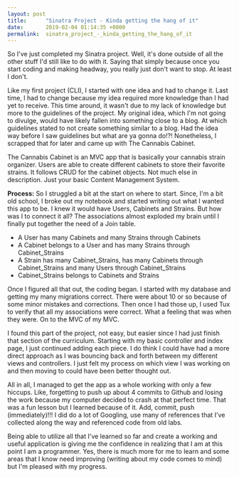 ```yaml
---
layout: post
title:      "Sinatra Project - Kinda getting the hang of it"
date:       2019-02-04 01:14:35 +0000
permalink:  sinatra_project_-_kinda_getting_the_hang_of_it
---
```



So I've just completed my Sinatra project. Well, it's done outside of all the other stuff I'd still like to do with it. Saying that simply because once you start coding and making headway, you really just don't want to stop. At least I don't. 

Like my first project (CLI), I started with one idea and had to change it. Last time, I had to change because my idea required more knowledge than I had yet to receive. This time around, it wasn't due to my lack of knowledge but more to the guidelines of the project. My original idea, which I'm not going to divulge, would have likely fallen into something close to a blog. At which guidelines stated to not create something similar to a blog. Had the idea way before I saw guidelines but what are ya gonna do!?! Nonetheless, I scrapped that for later and came up with The Cannabis Cabinet. 

The Cannabis Cabinet is an MVC app that is basically your cannabis strain organizer. Users are able to create different cabinets to store their favorite strains. It follows CRUD for the cabinet objects. Not much else in description. Just your basic Content Management System. 

**Process:** So I struggled a bit at the start on where to start. Since, I'm a bit old school, I broke out my notebook and started writing out what I wanted this app to be. I knew it would have Users, Cabinets and Strains. But how was I to connect it all? The associations almost exploded my brain until I finally put together the need of a Join table. 

* A User has many Cabinets and many Strains through Cabinets
* A Cabinet belongs to a User and has many Strains through Cabinet_Strains
* A Strain has many Cabinet_Strains, has many Cabinets through Cabinet_Strains and many Users through Cabinet_Strains
* Cabinet_Strains belongs to Cabinets and Strains

Once I figured all that out, the coding began. I started with my database and getting my many migrations correct. There were about 10 or so because of some minor mistakes and corrections. Then once I had those up, I used Tux to verify that all my associations were correct. What a feeling that was when they were. On to the MVC of my MVC. 

I found this part of the project, not easy, but easier since I had just finish that section of the curriculum. Starting with my basic controller and index page, I just continued adding each piece. I do think I could have had a more direct approach as I was bouncing back and forth between my different views and controllers. I just felt my process on which view I was working on and then moving to could have been better thought out. 

All in all, I managed to get the app as a whole working with only a few hiccups. Like, forgetting to push up about 4 commits to Github and losing the work because my computer decided to crash at that perfect time. That was a fun lesson but I learned because of it. Add, commit, push (immediately)!!! I did do a lot of Googling, use many of references that I've collected along the way and referenced code from old labs. 

Being able to utilize all that I've learned so far and create a working and useful application is giving me the confidence in realizing that I am at this point I am a programmer. Yes, there is much more for me to learn and some areas that I know need improving (writing about my code comes to mind) but I'm pleased with my progress. 
